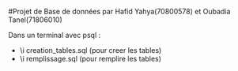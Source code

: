 #Projet de Base de données par Hafid Yahya(70800578) et Oubadia Tanel(71806010)

Dans un terminal avec psql :
  - \i creation_tables.sql
  (pour creer les tables)
  - \i remplissage.sql
  (pour remplire les tables)

